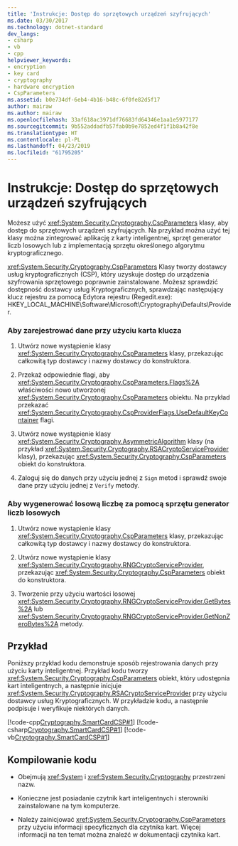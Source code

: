 ```yaml
---
title: 'Instrukcje: Dostęp do sprzętowych urządzeń szyfrujących'
ms.date: 03/30/2017
ms.technology: dotnet-standard
dev_langs:
- csharp
- vb
- cpp
helpviewer_keywords:
- encryption
- key card
- cryptography
- hardware encryption
- CspParameters
ms.assetid: b0e734df-6eb4-4b16-b48c-6f0fe82d5f17
author: mairaw
ms.author: mairaw
ms.openlocfilehash: 33af618ac3971df76683fd64346e1aa1e5977177
ms.sourcegitcommit: 9b552addadfb57fab0b9e7852ed4f1f1b8a42f8e
ms.translationtype: HT
ms.contentlocale: pl-PL
ms.lasthandoff: 04/23/2019
ms.locfileid: "61795205"
---
```

# <a name="how-to-access-hardware-encryption-devices"></a>Instrukcje: Dostęp do sprzętowych urządzeń szyfrujących
Możesz użyć <xref:System.Security.Cryptography.CspParameters> klasy, aby dostęp do sprzętowych urządzeń szyfrujących. Na przykład można użyć tej klasy można zintegrować aplikację z karty inteligentnej, sprzęt generator liczb losowych lub z implementacją sprzętu określonego algorytmu kryptograficznego.  
  
 <xref:System.Security.Cryptography.CspParameters> Klasy tworzy dostawcy usług kryptograficznych (CSP), który uzyskuje dostęp do urządzenia szyfrowania sprzętowego poprawnie zainstalowane.  Możesz sprawdzić dostępność dostawcy usług Kryptograficznych, sprawdzając następujący klucz rejestru za pomocą Edytora rejestru (Regedit.exe):  HKEY_LOCAL_MACHINE\Software\Microsoft\Cryptography\Defaults\Provider.  
  
### <a name="to-sign-data-using-a-key-card"></a>Aby zarejestrować dane przy użyciu karta klucza  
  
1. Utwórz nowe wystąpienie klasy <xref:System.Security.Cryptography.CspParameters> klasy, przekazując całkowitą typ dostawcy i nazwy dostawcy do konstruktora.  
  
2. Przekaż odpowiednie flagi, aby <xref:System.Security.Cryptography.CspParameters.Flags%2A> właściwości nowo utworzonej <xref:System.Security.Cryptography.CspParameters> obiektu.  Na przykład przekazać <xref:System.Security.Cryptography.CspProviderFlags.UseDefaultKeyContainer> flagi.  
  
3. Utwórz nowe wystąpienie klasy <xref:System.Security.Cryptography.AsymmetricAlgorithm> klasy (na przykład <xref:System.Security.Cryptography.RSACryptoServiceProvider> klasy), przekazując <xref:System.Security.Cryptography.CspParameters> obiekt do konstruktora.  
  
4. Zaloguj się do danych przy użyciu jednej z `Sign` metod i sprawdź swoje dane przy użyciu jednej z `Verify` metody.  
  
### <a name="to-generate-a-random-number-using-a-hardware-random-number-generator"></a>Aby wygenerować losową liczbę za pomocą sprzętu generator liczb losowych  
  
1. Utwórz nowe wystąpienie klasy <xref:System.Security.Cryptography.CspParameters> klasy, przekazując całkowitą typ dostawcy i nazwy dostawcy do konstruktora.  
  
2. Utwórz nowe wystąpienie klasy <xref:System.Security.Cryptography.RNGCryptoServiceProvider>, przekazując <xref:System.Security.Cryptography.CspParameters> obiekt do konstruktora.  
  
3. Tworzenie przy użyciu wartości losowej <xref:System.Security.Cryptography.RNGCryptoServiceProvider.GetBytes%2A> lub <xref:System.Security.Cryptography.RNGCryptoServiceProvider.GetNonZeroBytes%2A> metody.  
  
## <a name="example"></a>Przykład  
 Poniższy przykład kodu demonstruje sposób rejestrowania danych przy użyciu karty inteligentnej.  Przykład kodu tworzy <xref:System.Security.Cryptography.CspParameters> obiekt, który udostępnia kart inteligentnych, a następnie inicjuje <xref:System.Security.Cryptography.RSACryptoServiceProvider> przy użyciu dostawcy usług Kryptograficznych.  W przykładzie kodu, a następnie podpisuje i weryfikuje niektórych danych.  
  
 [!code-cpp[Cryptography.SmartCardCSP#1](../../../samples/snippets/cpp/VS_Snippets_CLR/Cryptography.SmartCardCSP/CPP/Cryptography.SmartCardCSP.cpp#1)]
 [!code-csharp[Cryptography.SmartCardCSP#1](../../../samples/snippets/csharp/VS_Snippets_CLR/Cryptography.SmartCardCSP/CS/example.cs#1)]
 [!code-vb[Cryptography.SmartCardCSP#1](../../../samples/snippets/visualbasic/VS_Snippets_CLR/Cryptography.SmartCardCSP/VB/example.vb#1)]  
  
## <a name="compiling-the-code"></a>Kompilowanie kodu  
  
- Obejmują <xref:System> i <xref:System.Security.Cryptography> przestrzeni nazw.  
  
- Konieczne jest posiadanie czytnik kart inteligentnych i sterowniki zainstalowane na tym komputerze.  
  
- Należy zainicjować <xref:System.Security.Cryptography.CspParameters> przy użyciu informacji specyficznych dla czytnika kart.  Więcej informacji na ten temat można znaleźć w dokumentacji czytnika kart.

